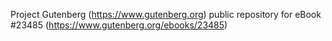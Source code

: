 Project Gutenberg (https://www.gutenberg.org) public repository for eBook #23485 (https://www.gutenberg.org/ebooks/23485)
